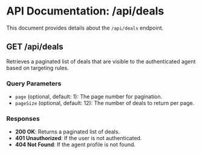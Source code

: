 # API Documentation: /api/deals

This document provides details about the `/api/deals` endpoint.

## GET /api/deals

Retrieves a paginated list of deals that are visible to the authenticated agent based on targeting rules.

### Query Parameters

- `page` (optional, default: 1): The page number for pagination.
- `pageSize` (optional, default: 12): The number of deals to return per page.

### Responses

- **200 OK**: Returns a paginated list of deals.
- **401 Unauthorized**: If the user is not authenticated.
- **404 Not Found**: If the agent profile is not found.

